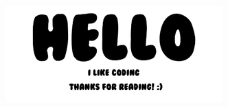 
<p align="center">
  <img src="https://github.com/I2rys/I2rys/blob/main/image.png?raw=true"></img>
</p>
